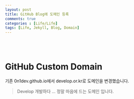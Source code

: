 ```yaml
---
layout: post
title: GitHub Blog에 도메인 등록
comments: true
categories : [Life/Life]
tags: [Life, Jekyll, Blog, Domain]
---
```


<br><br>

# GitHub Custom Domain

기존 0n1dev.github.io에서 develop.or.kr로 도메인을 변경했습니다.<br>
> Develop 개발하다 ... 정말 마음에 드는 도메인 입니다.